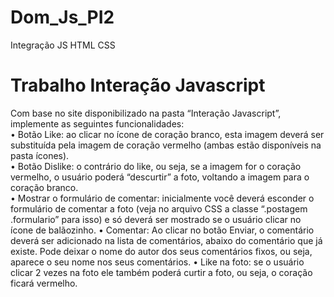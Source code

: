 # Dom_Js_PI2
Integração JS HTML CSS
<H1> Trabalho Interação Javascript </H1>

Com base no site disponibilizado na pasta “Interação Javascript”, implemente as seguintes
funcionalidades:
<BR>
• Botão Like: ao clicar no ícone de coração branco, esta imagem deverá ser substituída
pela imagem de coração vermelho (ambas estão disponíveis na pasta ícones).<br>
• Botão Dislike: o contrário do like, ou seja, se a imagem for o coração vermelho, o usuário
poderá “descurtir” a foto, voltando a imagem para o coração branco.<br>
• Mostrar o formulário de comentar: inicialmente você deverá esconder o formulário de
comentar a foto (veja no arquivo CSS a classe “.postagem .formulario” para isso) e só
deverá ser mostrado se o usuário clicar no ícone de balãozinho.
• Comentar: Ao clicar no botão Enviar, o comentário deverá ser adicionado na lista de
comentários, abaixo do comentário que já existe. Pode deixar o nome do autor dos
seus comentários fixos, ou seja, aparece o seu nome nos seus comentários.
• Like na foto: se o usuário clicar 2 vezes na foto ele também poderá curtir a foto, ou seja,
o coração ficará vermelho.
